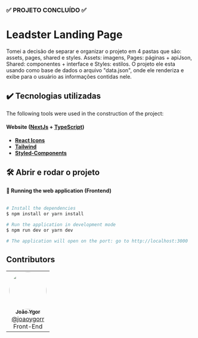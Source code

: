 ### ✅ PROJETO CONCLUÍDO ✅

# Leadster Landing Page
Tomei a decisão de separar e organizar o projeto em 4 pastas que são: assets, pages, shared e styles. Assets: imagens, Pages: páginas + apiJson, Shared: componentes + interface e Styles: estilos. O projeto ele esta usando como base de dados o arquivo "data.json", onde ele renderiza e exibe para o usuário as informações contidas nele.

## ✔️ Tecnologias utilizadas
The following tools were used in the construction of the project:
#### **Website**  ([NextJs](https://nextjs.org/)  +  [TypeScript](https://www.typescriptlang.org/))

-   **[React Icons](https://react-icons.github.io/react-icons/)**
-   **[Tailwind](https://tailwindui.com/documentation)**
-   **[Styled-Components](https://styled-components.com/docs)**

## 🛠️ Abrir e rodar o projeto

#### 🧭 Running the web application (Frontend)

```bash

# Install the dependencies
$ npm install or yarn install

# Run the application in development mode
$ npm run dev or yarn dev

# The application will open on the port: go to http://localhost:3000

```
## Contributors

<table>
  <tr>
    <td align="center">
        <a href="https://www.linkedin.com/in/jo%C3%A3o-ygor-ramalho-9b5b18219/">
            <img style="border-radius: 50%;" src="https://avatars.githubusercontent.com/u/82791430?v=4" width="100px;"/>
            <br/>
            <sub><b>João Ygor</b></sub>
        </a>
        <br/>
      <a href="https://github.com/joaoygorr" />
        @joaoygorr
      </a>
        <br/>Front-End
    </td>
  </tr>
</table>
